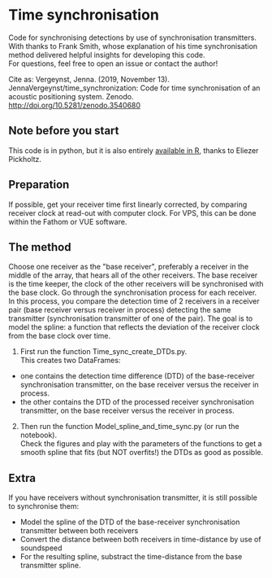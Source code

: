 # Time synchronisation

Code for synchronising detections by use of synchronisation transmitters.   
With thanks to Frank Smith, whose explanation of his time synchronisation method delivered helpful insights for developing this code.   
For questions, feel free to open an issue or contact the author!

Cite as: Vergeynst, Jenna. (2019, November 13). JennaVergeynst/time_synchronization: Code for time synchronisation of an acoustic positioning system. Zenodo. http://doi.org/10.5281/zenodo.3540680

## Note before you start
This code is in python, but it is also entirely [available in R](https://github.com/elipickh/ReceiverArrays), thanks to Eliezer Pickholtz.

## Preparation 

If possible, get your receiver time first linearly corrected, by comparing receiver clock at read-out with computer clock. For VPS, this can be done within the Fathom or VUE software.

## The method 

Choose one receiver as the "base receiver", preferably a receiver in the middle of the array, that hears all of the other receivers. The base receiver is the time keeper, the clock of the other receivers will be synchronised with the base clock. Go through the synchronisation process for each receiver. In this process, you compare the detection time of 2 receivers in a receiver pair (base receiver versus receiver in process) detecting the same transmitter (synchronisation transmitter of one of the pair). The goal is to model the spline: a function that reflects the deviation of the receiver clock from the base clock over time. 

1. First run the function Time_sync_create_DTDs.py.    
This creates two DataFrames:    
- one contains the detection time difference (DTD) of the base-receiver synchronisation transmitter, on the base receiver versus the receiver in process.
- the other contains the DTD of the processed receiver synchronisation transmitter, on the base receiver versus the receiver in process.

2. Then run the function Model_spline_and_time_sync.py (or run the notebook).   
Check the figures and play with the parameters of the functions to get a smooth spline that fits (but NOT overfits!) the DTDs as good as possible.

## Extra

If you have receivers without synchronisation transmitter, it is still possible to synchronise them: 
- Model the spline of the DTD of the base-receiver synchronisation transmitter between both receivers
- Convert the distance between both receivers in time-distance by use of soundspeed
- For the resulting spline, substract the time-distance from the base transmitter spline.
